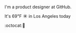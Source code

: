I'm a product designer at GitHub.

It's 69&#8457; &#9728; in Los Angeles today

:octocat::hamburger:
